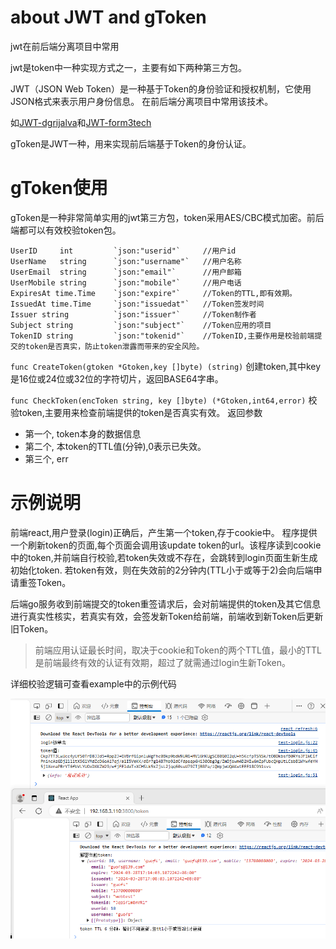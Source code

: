 
# about JWT and gToken
jwt在前后端分离项目中常用

jwt是token中一种实现方式之一，主要有如下两种第三方包。

JWT（JSON Web Token）是一种基于Token的身份验证和授权机制，它使用JSON格式来表示用户身份信息。
在前后端分离项目中常用该技术。

如[JWT-dgrijalva](https://pkg.go.dev/github.com/dgrijalva/jwt-go)和[JWT-form3tech](https://pkg.go.dev/github.com/form3tech-oss/jwt-go@v3.2.5+incompatible#section-documentation)

gToken是JWT一种，用来实现前后端基于Token的身份认证。

# gToken使用
gToken是一种非常简单实用的jwt第三方包，token采用AES/CBC模式加密。前后端都可以有效校验token包。
```text
UserID     int         `json:"userid"`     //用户id
UserName   string      `json:"username"`   //用户名称
UserEmail  string      `json:"email"`      //用户邮箱
UserMobile string      `json:"mobile"`     //用户电话
ExpiresAt time.Time    `json:"expire"`     //Token的TTL,即有效期。
IssuedAt time.Time     `json:"issuedat"`   //Token签发时间
Issuer string          `json:"issuer"`     //Token制作者
Subject string         `json:"subject"`    //Token应用的项目
TokenID string         `json:"tokenid"`    //TokenID,主要作用是校验前端提交的token是否真实，防止token泄露而带来的安全风险。
```

`func CreateToken(gtoken *Gtoken,key []byte) (string)`
创建token,其中key是16位或24位或32位的字符切片，返回BASE64字串。

`func CheckToken(encToken string, key []byte) (*Gtoken,int64,error)`
校验token,主要用来检查前端提供的token是否真实有效。
返回参数
- 第一个, token本身的数据信息
- 第二个, 本token的TTL值(分钟),0表示已失效。
- 第三个, err

# 示例说明

前端react,用户登录(login)正确后，产生第一个token,存于cookie中。
程序提供一个刷新token的页面,每个页面会调用该update token的url。该程序读到cookie中的token,并前端自行校验,若token失效或不存在，会跳转到login页面生新生成初始化token. 若token有效，则在失效前的2分钟内(TTL小于或等于2)会向后端申请重签Token。

后端go服务收到前端提交的token重签请求后，会对前端提供的token及其它信息进行真实性核实，若真实有效，会签发新Token给前端，前端收到新Token后更新旧Token。

> 前端应用认证最长时间，取决于cookie和Token的两个TTL值，最小的TTL是前端最终有效的认证有效期，超过了就需通过login生新Token。

详细校验逻辑可查看example中的示例代码

<img  src='./test.png' />





